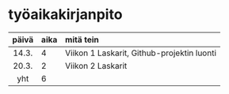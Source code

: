 # työaikakirjanpito

| päivä | aika | mitä tein  |
| :----:|:-----| :-----|
| 14.3. | 4    | Viikon 1 Laskarit, Github-projektin luonti |
| 20.3. | 2    | Viikon 2 Laskarit |
| yht   | 6    | | 
